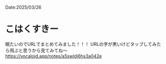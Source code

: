 Date:2025/03/26
# こはくすきー

眠たいのでURLでまとめてみました！！！
URLの字が黒いけどタップしてみたら飛ぶと思うから見てみてね〜
https://vocaloid.app/notes/a5swldj6hs3a042e
